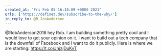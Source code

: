 ```yaml
---
created_at: "Fri Feb 05 16:10:09 +0000 2021"
urls: ['https://definet.dev/subscribe-to-the-why/']
in_reply_to: @R_JonAnderson
---
```


@RobAnderson2018 hey Rob. I am building something pretty cool and I would love to get your opinion on it. I want to build out a tech company that is the downfall of Facebook and I want to do it publicly. Here is where we are starting: https://t.co/JhjzjDuKvT